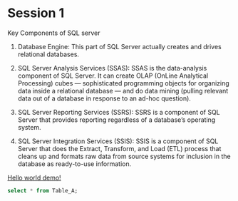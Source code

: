 # Session 1

Key Components of SQL server

1. Database Engine: This part of SQL Server actually creates and drives relational databases.

2. SQL Server Analysis Services (SSAS): SSAS is the data-analysis component of SQL Server. It can create OLAP (OnLine Analytical Processing) cubes — sophisticated programming objects for organizing data inside a relational database — and do data mining (pulling relevant data out of a database in response to an ad-hoc question).

3. SQL Server Reporting Services (SSRS): SSRS is a component of SQL Server that provides reporting regardless of a database’s operating system.

4. SQL Server Integration Services (SSIS): SSIS is a component of SQL Server that does the Extract, Transform, and Load (ETL) process that cleans up and formats raw data from source systems for inclusion in the database as ready-to-use information.


[Hello world demo!](https://github.com/ffliza/training/blob/master/Activity-1-1.ipynb)



```sql
select * from Table_A;
```

